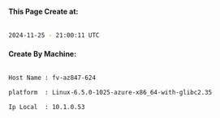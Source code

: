 
   
#### This Page Create at:

```bash

2024-11-25 - 21:00:11 UTC

```

#### Create By Machine:

```bash

Host Name : fv-az847-624

platform  : Linux-6.5.0-1025-azure-x86_64-with-glibc2.35

Ip Local  : 10.1.0.53

```

